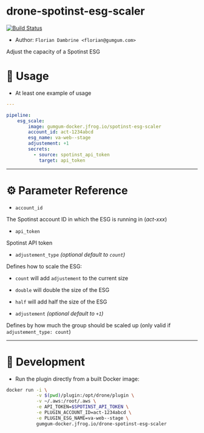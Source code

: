 drone-spotinst-esg-scaler
====================

[![Build Status](https://cloud.drone.io/api/badges/Lowess/drone-spotinst-esg-scaler/status.svg)](https://cloud.drone.io/Lowess/drone-spotinst-esg-scaler)

* Author: `Florian Dambrine <florian@gumgum.com>`

Adjust the capacity of a Spotinst ESG

# :notebook: Usage

* At least one example of usage

```yaml
---

pipeline:
    esg_scale:
        image: gumgum-docker.jfrog.io/spotinst-esg-scaler
        account_id: act-1234abcd
        esg_name: va-web--stage
        adjustement: +1
        secrets:
          - source: spotinst_api_token
            target: api_token
```

---

# :gear: Parameter Reference

* `account_id`

The Spotinst account ID in which the ESG is running in (_act-xxx_)

* `api_token`

Spotinst API token

* `adjustement_type` _(optional default to `count`)_

Defines how to scale the ESG:
  * `count` will add `adjustement` to the current size
  * `double` will double the size of the ESG
  * `half` will add half the size of the ESG


* `adjustement` _(optional default to `+1`)_

Defines by how much the group should be scaled up (only valid if `adjustement_type: count`)

---

# :beginner: Development

* Run the plugin directly from a built Docker image:

```bash
docker run -i \
           -v $(pwd)/plugin:/opt/drone/plugin \
           -v ~/.aws:/root/.aws \
           -e API_TOKEN=$SPOTINST_API_TOKEN \
           -e PLUGIN_ACCOUNT_ID=act-1234abcd \
           -e PLUGIN_ESG_NAME=va-web--stage \
           gumgum-docker.jfrog.io/drone-spotinst-esg-scaler
```
